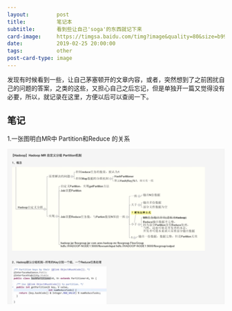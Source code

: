 ```yaml
---
layout:         post
title:          笔记本
subtitle:       看到些让自己'soga'的东西就记下来
card-image:     https://timgsa.baidu.com/timg?image&quality=80&size=b9999_10000&sec=1551104557620&di=36db845634967ad6c9a1c724dde7d445&imgtype=0&src=http%3A%2F%2Fpic169.nipic.com%2Ffile%2F20180620%2F12061423_221105427084_2.jpg
date:           2019-02-25 20:00:00
tags:           other
post-card-type: image
---
```


发现有时候看到一些，让自己茅塞顿开的文章内容，或者，突然想到了之前困扰自己的问题的答案，之类的这些，又担心自己之后忘记，但是单独开一篇又觉得没有必要，所以，就记录在这里，方便以后可以查阅一下。

## 笔记

1.一张图明白MR中 Partition和Reduce 的关系

![MacDown Screenshot](/assets/images/1551094566877.jpg)